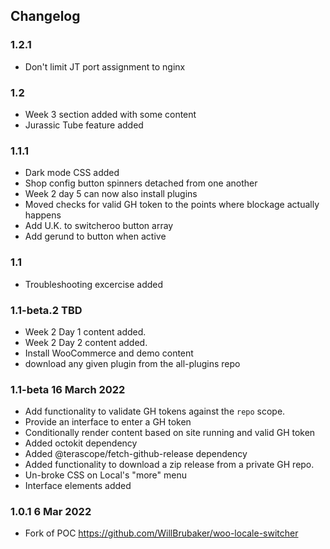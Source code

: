 ## Changelog

### 1.2.1
* Don't limit JT port assignment to nginx

### 1.2
* Week 3 section added with some content
* Jurassic Tube feature added


### 1.1.1
* Dark mode CSS added
* Shop config button spinners detached from one another
* Week 2 day 5 can now also install plugins
* Moved checks for valid GH token to the points where blockage actually happens
* Add U.K. to switcheroo button array
* Add gerund to button when active


### 1.1
 * Troubleshooting excercise added
  
### 1.1-beta.2 TBD
* Week 2 Day 1 content added.
* Week 2 Day 2 content added.
* Install WooCommerce and demo content
* download any given plugin from the all-plugins repo

### 1.1-beta 16 March 2022
* Add functionality to validate GH tokens against the `repo` scope.
* Provide an interface to enter a GH token
* Conditionally render content based on site running and valid GH token
* Added octokit dependency
* Added @terascope/fetch-github-release dependency
* Added functionality to download a zip release from a private GH repo.
* Un-broke CSS on Local's "more" menu
* Interface elements added

### 1.0.1 6 Mar 2022
* Fork of POC https://github.com/WillBrubaker/woo-locale-switcher